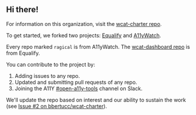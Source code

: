 ## Hi there!

For information on this organization, visit the [wcat-charter repo](https://github.com/wcat-org/wcat-charter).

To get started, we forked two projects: [Equalify](http://github.com/bbertucc/equalify) and [A11yWatch](http://github.com/a11ywatch).

Every repo marked `ragical` is from A11yWatch. The [wcat-dashboard repo](https://github.com/wcat-org/wcat-dashboard) is from Equalify.

You can contribute to the project by:
1. Adding issues to any repo.
2. Updated and submitting pull requests of any repo.
3. Joining the A11Y [#open-a11y-tools](https://web-a11y.slack.com/archives/C04JA26KPPB) channel on Slack.

We'll update the repo based on interest and our ability to sustain the work (see [Issue #2 on bbertucc/wcat-charter](https://github.com/bbertucc/wcat/issues/2)). 
